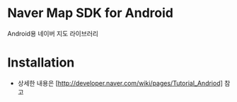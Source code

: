 # **Naver Map SDK for Android**

Android용 네이버 지도 라이브러리

Installation
==
- 상세한 내용은 [http://developer.naver.com/wiki/pages/Tutorial_Andriod] 참고

